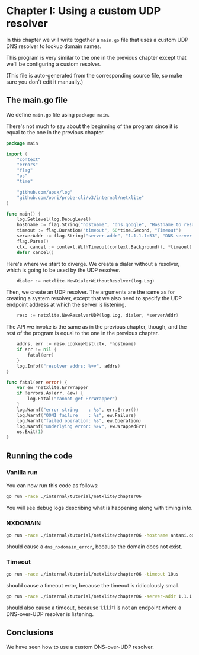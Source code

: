 
# Chapter I: Using a custom UDP resolver

In this chapter we will write together a `main.go` file that
uses a custom UDP DNS resolver to lookup domain names.

This program is very similar to the one in the previous chapter
except that we'll be configuring a custom resolver.

(This file is auto-generated from the corresponding source file,
so make sure you don't edit it manually.)

## The main.go file

We define `main.go` file using `package main`.

There's not much to say about the beginning of the program
since it is equal to the one in the previous chapter.

```Go
package main

import (
	"context"
	"errors"
	"flag"
	"os"
	"time"

	"github.com/apex/log"
	"github.com/ooni/probe-cli/v3/internal/netxlite"
)

func main() {
	log.SetLevel(log.DebugLevel)
	hostname := flag.String("hostname", "dns.google", "Hostname to resolve")
	timeout := flag.Duration("timeout", 60*time.Second, "Timeout")
	serverAddr := flag.String("server-addr", "1.1.1.1:53", "DNS server address")
	flag.Parse()
	ctx, cancel := context.WithTimeout(context.Background(), *timeout)
	defer cancel()
```

Here's where we start to diverge. We create a dialer without a resolver,
which is going to be used by the UDP resolver.

```Go
	dialer := netxlite.NewDialerWithoutResolver(log.Log)
```

Then, we create an UDP resolver. The arguments are the same as for
creating a system resolver, except that we also need to specify the
UDP endpoint address at which the server is listening.

```Go
	reso := netxlite.NewResolverUDP(log.Log, dialer, *serverAddr)
```

The API we invoke is the same as in the previous chapter, though,
and the rest of the program is equal to the one in the previous chapter.

```Go
	addrs, err := reso.LookupHost(ctx, *hostname)
	if err != nil {
		fatal(err)
	}
	log.Infof("resolver addrs: %+v", addrs)
}

func fatal(err error) {
	var ew *netxlite.ErrWrapper
	if !errors.As(err, &ew) {
		log.Fatal("cannot get ErrWrapper")
	}
	log.Warnf("error string    : %s", err.Error())
	log.Warnf("OONI failure    : %s", ew.Failure)
	log.Warnf("failed operation: %s", ew.Operation)
	log.Warnf("underlying error: %+v", ew.WrappedErr)
	os.Exit(1)
}

```

## Running the code

### Vanilla run

You can now run this code as follows:

```bash
go run -race ./internal/tutorial/netxlite/chapter06
```

You will see debug logs describing what is happening along with timing info.

### NXDOMAIN

```bash
go run -race ./internal/tutorial/netxlite/chapter06 -hostname antani.ooni.io
```

should cause a `dns_nxdomain_error`, because the domain does not exist.

### Timeout

```bash
go run -race ./internal/tutorial/netxlite/chapter06 -timeout 10us
```

should cause a timeout error, because the timeout is ridicolously small.

```bash
go run -race ./internal/tutorial/netxlite/chapter06 -server-addr 1.1.1.1:1
```

should also cause a timeout, because 1.1.1.1:1 is not an endpoint
where a DNS-over-UDP resolver is listening.

## Conclusions

We have seen how to use a custom DNS-over-UDP resolver.
